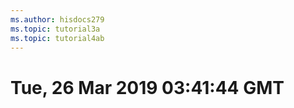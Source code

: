 ```yaml
---
ms.author: hisdocs279
ms.topic: tutorial3a
ms.topic: tutorial4ab
---
```

# Tue, 26 Mar 2019 03:41:44 GMT

